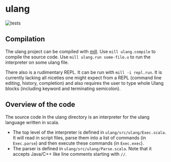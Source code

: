# ulang

![tests](https://github.com/gernst/ulang-tiny/actions/workflows/test.yml/badge.svg)

## Compilation

The ulang project can be compiled with [mill](http://www.lihaoyi.com/mill/).
Use `mill ulang.compile` to compile the source code.  Use `mill ulang.run
some-file.u` to run the interpreter on some ulang file.

There also is a rudimentary REPL. It can be run with `mill -i repl.run`.  It is
currently lacking all niceties one might expect from a REPL (command line
editing, history, completion) and also requires the user to type whole Ulang
blocks (including keyword and terminating semicolon).

## Overview of the code

The source code in the ulang directory is an interpreter for the ulang language
written in scala.

- The top level of the interpreter is defined in `ulang/src/ulang/Exec.scala`.
  It will read in script files, parse them into a list of commands (in
  `Exec.parse`) and then execute these commands (in `Exec.exec`).
- The parser is defined in `ulang/src/ulang/Parse.scala`.  Note that it accepts
  Java/C++ like line comments starting with `//`.

